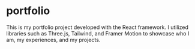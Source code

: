 # portfolio


This is my portfolio project developed with the React framework. I utilized libraries such as Three.js, Tailwind, and Framer Motion to showcase who I am, my experiences, and my projects.
